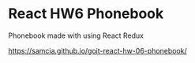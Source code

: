 # React HW6 Phonebook

Phonebook made with using React Redux

https://samcia.github.io/goit-react-hw-06-phonebook/
